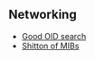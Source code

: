 

## Networking

+ [Good OID search](http://www.oid-info.com)
+ [Shitton of MIBs](https://github.com/simonjj/SnmpMibs)
